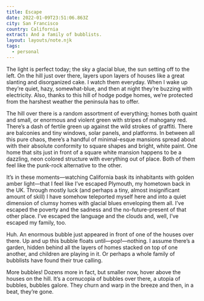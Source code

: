 ```yaml
---
title: Escape
date: 2022-01-09T23:51:06.863Z
city: San Francisco
country: California
extract: And a family of bubblists.
layout: layouts/note.njk
tags:
  - personal
---
```


The light is perfect today; the sky a glacial blue, the sun setting off to the left. On the hill just over there, layers upon layers of houses like a great slanting and disorganized cake. I watch them everyday. When I wake up they’re quiet, hazy, somewhat-blue, and then at night they’re buzzing with electricity. Also, thanks to this hill of hodge podge homes, we’re protected from the harshest weather the peninsula has to offer.

The hill over there is a random assortment of everything; homes both quaint and small, or enormous and violent green with stripes of mahogany red. There’s a dash of fertile green up against the wild strokes of graffiti. There are balconies and tiny windows, solar panels, and platforms. In between all this pure chaos, there’s a handful of minimal-esque mansions spread about with their absolute conformity to square shapes and bright, white paint. One home that sits just in front of a square white mansion happens to be a dazzling, neon colored structure with everything out of place. Both of them feel like the punk-rock alternative to the other.

It’s in these moments—watching California bask its inhabitants with golden amber light—that I feel like I’ve escaped Plymouth, my hometown back in the UK. Through mostly luck (and perhaps a tiny, almost insignificant amount of skill) I have somehow teleported myself here and into a quiet dimension of clumsy homes with glacial blues enveloping them all. I’ve escaped the poverty and the sadness and the no-future-present of that other place. I’ve escaped the language and the clouds and, well, I’ve escaped my family, too.

Huh. An enormous bubble just appeared in front of one of the houses over there. Up and up this bubble floats until—pop!—nothing. I assume there’s a garden, hidden behind all the layers of homes stacked on top of one another, and children are playing in it. Or perhaps a whole family of bubblists have found their true calling.

More bubbles! Dozens more in fact, but smaller now, hover above the houses on the hill. It’s a cornucopia of bubbles over there, a utopia of bubbles, bubbles galore. They churn and warp in the breeze and then, in a beat, they’re gone.
